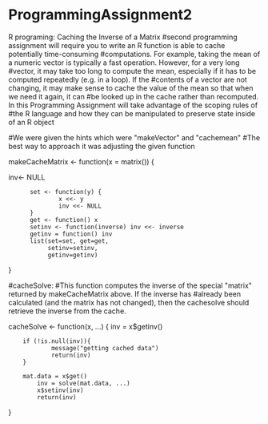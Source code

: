 # ProgrammingAssignment2
R programing: Caching the Inverse of a Matrix
#second programming assignment will require you to write an R function is able to cache potentially time-consuming #computations. For example, taking the mean of a numeric vector is typically a fast operation. However, for a very long 
#vector, it may take too long to compute the mean, especially if it has to be computed repeatedly (e.g. in a loop). If the 
#contents of a vector are not changing, it may make sense to cache the value of the mean so that when we need it again, it can 
#be looked up in the cache rather than recomputed. In this Programming Assignment will take advantage of the scoping rules of 
#the R language and how they can be manipulated to preserve state inside of an R object

#We were given the hints which were "makeVector" and "cachemean"
#The best way to approach it was adjusting the given function

makeCacheMatrix <- function(x = matrix()) {
  
  inv<- NULL 
  
          set <- function(y) {
                  x <<- y
                  inv <<- NULL
          }
          get <- function() x
          setinv <- function(inverse) inv <<- inverse 
          getinv = function() inv
          list(set=set, get=get, 
               setinv=setinv, 
               getinv=getinv)
}


#cacheSolve: 
#This function computes the inverse of the special "matrix" returned by makeCacheMatrix above. If the inverse has 
#already been calculated (and the matrix has not changed), then the cachesolve should retrieve the inverse from the cache.

cacheSolve <- function(x, ...) {
    inv = x$getinv()
       
        if (!is.null(inv)){        
                message("getting cached data")
                return(inv)
        }
        
        mat.data = x$get()
            inv = solve(mat.data, ...)
            x$setinv(inv)    
            return(inv)
}

